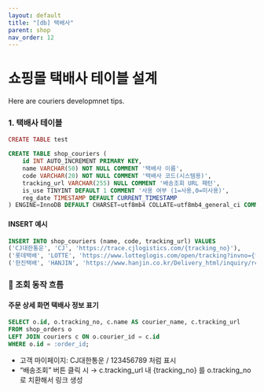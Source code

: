 ```yaml
---
layout: default
title: "[db] 택배사"
parent: shop
nav_order: 12
---
```


# 쇼핑몰 택배사 테이블 설계

Here are couriers developmnet tips.

### 1. 택배사 테이블

```php
CREATE TABLE test
```

```sql
CREATE TABLE shop_couriers (
    id INT AUTO_INCREMENT PRIMARY KEY,    
    name VARCHAR(50) NOT NULL COMMENT '택배사 이름',
    code VARCHAR(20) NOT NULL COMMENT '택배사 코드(시스템용)',
    tracking_url VARCHAR(255) NULL COMMENT '배송조회 URL 패턴',
    is_use TINYINT DEFAULT 1 COMMENT '사용 여부 (1=사용,0=미사용)',
    reg_date TIMESTAMP DEFAULT CURRENT_TIMESTAMP
) ENGINE=InnoDB DEFAULT CHARSET=utf8mb4 COLLATE=utf8mb4_general_ci COMMENT='택배사 목록';
```

#### INSERT 예시
```sql
INSERT INTO shop_couriers (name, code, tracking_url) VALUES
('CJ대한통운', 'CJ', 'https://trace.cjlogistics.com/{tracking_no}'),
('롯데택배', 'LOTTE', 'https://www.lotteglogis.com/open/tracking?invno={tracking_no}'),
('한진택배', 'HANJIN', 'https://www.hanjin.co.kr/Delivery_html/inquiry/result_waybill.jsp?wbl_num={tracking_no}');
```

### 📌 조회 동작 흐름

#### 주문 상세 화면 택배사 정보 표기
```sql
SELECT o.id, o.tracking_no, c.name AS courier_name, c.tracking_url
FROM shop_orders o
LEFT JOIN couriers c ON o.courier_id = c.id
WHERE o.id = :order_id;
```

* 고객 마이페이지: CJ대한통운 / 123456789 처럼 표시
* “배송조회” 버튼 클릭 시 → c.tracking_url 내 {tracking_no} 를 o.tracking_no 로 치환해서 링크 생성
